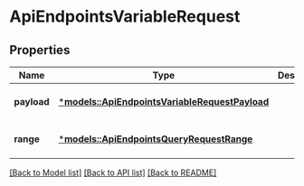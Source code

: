 # ApiEndpointsVariableRequest

## Properties
Name | Type | Description | Notes
------------ | ------------- | ------------- | -------------
**payload** | [***models::ApiEndpointsVariableRequestPayload**](api_endpoints_variable_request_payload.md) |  | [optional] [default to None]
**range** | [***models::ApiEndpointsQueryRequestRange**](api_endpoints_query_request_range.md) |  | [optional] [default to None]

[[Back to Model list]](../README.md#documentation-for-models) [[Back to API list]](../README.md#documentation-for-api-endpoints) [[Back to README]](../README.md)


